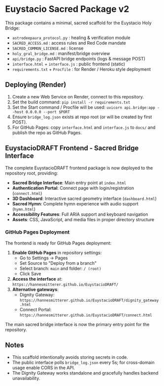 # Euystacio Sacred Package v2
This package contains a minimal, sacred scaffold for the Euystacio Holy Bridge:
- `astrodeepaura_protocol.py` : healing & verification module
- `SACRED_ACCESS.md` : access rules and Red Code mandate
- `SACRED_COMMON_LICENSE.md` : license
- `holy_gral_bridge.md` : manifest/bridge overview
- `api/bridge.py` : FastAPI bridge endpoints (logs & message POST)
- `interface.html` + `interface.js` : public frontend (static)
- `requirements.txt` + `Procfile` : for Render / Heroku style deployment

## Deploying (Render)
1. Create a new Web Service on Render, connect to this repository.
2. Set the build command: `pip install -r requirements.txt`
3. Set the Start command / Procfile will be used: `uvicorn api.bridge:app --host 0.0.0.0 --port $PORT`
4. Ensure `bridge_log.json` exists at repo root (or will be created by first POST).
5. For GitHub Pages: copy `interface.html` and `interface.js` to `docs/` and publish the repo as GitHub Pages.

## EuystacioDRAFT Frontend - Sacred Bridge Interface

The complete EuystacioDRAFT frontend package is now deployed to the repository root, providing:
- **Sacred Bridge Interface**: Main entry point at `index.html`
- **Authentication Portal**: Connect page with login/registration (`connect.html`)
- **3D Dashboard**: Interactive sacred geometry interface (`dashboard.html`)
- **Sacred Hymn**: Complete hymn experience with audio support (`hymn.html`)
- **Accessibility Features**: Full ARIA support and keyboard navigation
- **Assets**: CSS, JavaScript, and media files in proper directory structure

### GitHub Pages Deployment

The frontend is ready for GitHub Pages deployment:

1. **Enable GitHub Pages** in repository settings:
   - Go to Settings → Pages
   - Set Source to "Deploy from a branch"
   - Select branch: `main` and folder: `/ (root)`
   - Click Save
2. **Access the interface** at: `https://hannesmitterer.github.io/EuystacioDRAFT/`
3. **Alternative gateways**:
   - Dignity Gateway: `https://hannesmitterer.github.io/EuystacioDRAFT/dignity_gateway.html`
   - Connect Portal: `https://hannesmitterer.github.io/EuystacioDRAFT/connect.html`

The main sacred bridge interface is now the primary entry point for the repository.

## Notes
- This scaffold intentionally avoids storing secrets in code.
- The public interface polls `bridge_log.json` every 5s; for cross-domain usage enable CORS in the API.
- The Dignity Gateway works standalone and gracefully handles backend unavailability.